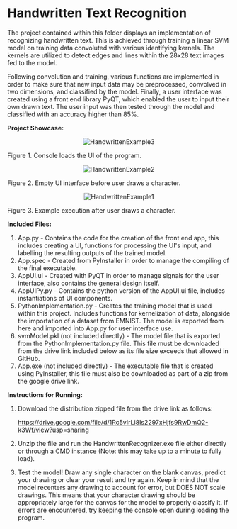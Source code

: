 # Handwritten Text Recognition

The project contained within this folder displays an implementation of recognizing handwritten text. This is achieved through training a linear SVM model on training data convoluted 
with various identifying kernels. The kernels are utilized to detect edges and lines within the 28x28 text images fed to the model. 

Following convolution and training, various functions are implemented in order to make sure that new input data may be preprocessed, convolved in two dimensions, and classified by the
model. Finally, a user interface was created using a front end library PyQT, which enabled the user to input their own drawn text. The user input was then tested through the model and classified 
with an accuracy higher than 85%. 

**Project Showcase:**
<p align="center">
  <img src="https://github.com/PaulJablonski/Resume-Projects/assets/148725115/f74d8f76-8084-464a-b1f7-944f7c988b39" alt="HandwrittenExample3">
  
  Figure 1. Console loads the UI of the program.
</p>

<p align="center">
  <img src="https://github.com/PaulJablonski/Resume-Projects/assets/148725115/d5aba49c-e7a1-4cc4-a2e5-1af51f7db88a" alt="HandwrittenExample2">
  
  Figure 2. Empty UI interface before user draws a character.
</p>

<p align="center">
  <img src="https://github.com/PaulJablonski/Resume-Projects/assets/148725115/d67baf53-f7ce-4867-a53d-477ab0b1d3de" alt="HandwrittenExample1">
  
  Figure 3. Example execution after user draws a character.
</p>

**Included Files:**

1. App.py - Contains the code for the creation of the front end app, this includes creating a UI, functions for processing the UI's input, and labelling the resulting outputs of the trained model.
2. App.spec - Created from PyInstaller in order to manage the compiling of the final executable.
3. AppUI.ui - Created with PyQT in order to manage signals for the user interface, also contains the general design itself.
4. AppUIPy.py - Contains the python version of the AppUI.ui file, includes instantiations of UI components.
5. PythonImplementation.py - Creates the training model that is used within this project. Includes functions for kernelization of data, alongside the importation of a dataset from EMNIST. The model is exported from here and imported into App.py for user interface use.
6. svmModel.pkl (not included directly) - The model file that is exported from the PythonImplementation.py file. This file must be downloaded from the drive link included below as its file size exceeds that allowed in GitHub.
7. App.exe (not included directly) - The executable file that is created using PyInstaller, this file must also be downloaded as part of a zip from the google drive link.

**Instructions for Running:**

1. Download the distribution zipped file from the drive link as follows:
   
   https://drive.google.com/file/d/1Rc5vIrLi8Is2297xHjfs9RwDmQ2-k3Wf/view?usp=sharing
2. Unzip the file and run the HandwrittenRecognizer.exe file either directly or through a CMD instance (Note: this may take up to a minute to fully load).
3. Test the model! Draw any single character on the blank canvas, predict your drawing or clear your result and try again. Keep in mind that the model recenters any drawing to account for error, but DOES NOT scale drawings. This means that your character drawing should be appropriately large for the canvas for the model to properly classify it. If errors are encountered, try keeping the console open during loading the program.
